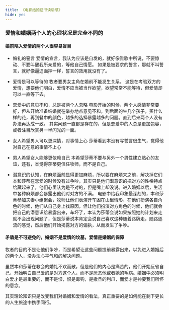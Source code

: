```yaml
---
title: 《电影结婚证书读后感》
hide: yes
---
```


### 爱情和婚姻两个人的心理状况是完全不同的

#### 婚前陷入爱情的两个人很容易盲目

- 婚礼的誓言
爱情的宣言，我认为应该是自发的，就好像雅歌中所说，不要惊动、不要叫醒我所亲爱的，等他自己情愿。
如果是被要求的誓言，那就不叫誓言，就好像逼迫画押一样，誓言的效用就没有了。

- 爱情是可以等待的
牧者要男女主角在婚前不能发生关系。
这是在考验双方的爱情，想要他们明白，爱情不应当被当作欲望，欲望常常不能等待，但爱情却可以一直等下去。

- 恋爱中的意见不和，总是被两个人忽略
电影开始的时候，两个人感情非常要好，但从开始准备结婚就在举办地点意见不和，到后面的生几个孩子，买什么样的花，再到餐巾的颜色，越多的选择暴露越多的问题。直到后来两个人没有办法再达成一致。
其实问题一直都是存在的，但是恋爱中的人总是更加包容，或者注目欣赏另一半闪光的一面。

- 女人希望男人可以更深情，对事情上心
莎蒂看到本没有写誓言很生气，觉得他对自己在意的事情不上心

- 男人希望女人能够更依赖自己
本希望莎蒂不要与另外一个男性建立贴心的友谊，还有，本觉得莎蒂更信任牧师，而不是自己。

- 潜意识的认知，在麻烦面前显得更加麻烦，所以要在麻烦来之前，解决掉它们
本和莎蒂在恋爱的时候没有过争吵，其实只是他们潜意识的把对方的性格特点给藏起来了，他们心里认为是不对的，但是嘴上却没说。进入婚姻以后，生活中各种麻烦都会暴露出他们对对方的不满。
电影中给我印象最深刻的，本和莎蒂参加夫妻小组聚会，牧师让他们表演开车困在山里情形，在他们扮演各自角色的时候，他们从自己身上找原因，但让他们扮演对方角色的时候，他们就会把自己的潜意识给暴露出来，车坏了，本认为莎蒂会说如果按照她的计划来走就不会出现问题了，但是莎蒂说本肯定会说自己喜欢这种随着路牌走，随路逐流的感觉，然后他们开始揭露对方的偏执，从而发生了争吵。


#### 矛盾是不可避免的，婚姻不是爱情的坟墓，爱情是婚姻的保障

牧者的目的不是让他们争吵，而是希望让这些问题提前暴露出来，以免进入婚姻后的两个人，没办法心平气和的解决问题。

虽然本和莎蒂在教会的婚礼不欢而散，但是他们的内心是痛苦的，他们开始反省自己，开始明白自己爱的是对方这个人，而不是厌恶他或者她的毛病。婚姻中必须明白爱才是最重要的，而不是恨，恨是毒钩，是撒旦的利爪，而爱才是神要我们所怀的意念。

其实理论知识只是改变我们对婚姻和爱情的看法，真正重要的是如何能在剩下更长的人生旅途中携手同行。

